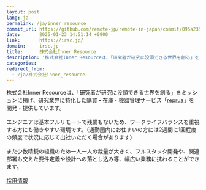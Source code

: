 ```yaml
---
layout: post
lang: ja
permalink: /ja/inner_resource
commit_url: https://github.com/remote-jp/remote-in-japan/commit/095a2354956f0663fc628860ba8a2c8249a609fa
date:       2025-01-23 14:51:14 +0900
link:       https://irsc.jp/
domain:     irsc.jp
title:      株式会社Inner Resource
description: '株式会社Inner Resourceは、「研究者が研究に没頭できる世界を創る」をミッションに掲げ、研究業界に特化した購買・在庫・機器管理サービス「reprua」を開発・提供しています。  エンジニアは基本フルリモートで残業もないため、ワークライフバランスを重視する方にも働きやすい環境です。（通勤圏内にお住まいの方には2週間に1回程度の頻度で状況に応じて出社いただく場合があります）  また少数精鋭の組織のため一人一人の裁量が大きく、フルスタック開発や、関連部署も交えた要件定義や設計への落とし込み等、幅広い業務に携わることができます。  採用情報'
categories: 
redirect_from:
  - /ja/株式会社inner_resource
---
```


<p>株式会社Inner Resourceは、「研究者が研究に没頭できる世界を創る」をミッションに掲げ、研究業界に特化した購買・在庫・機器管理サービス「<a href="https://reprua.jp/">reprua</a>」を開発・提供しています。<br /><br />エンジニアは基本フルリモートで残業もないため、ワークライフバランスを重視する方にも働きやすい環境です。（通勤圏内にお住まいの方には2週間に1回程度の頻度で状況に応じて出社いただく場合があります）<br /><br />また少数精鋭の組織のため一人一人の裁量が大きく、フルスタック開発や、関連部署も交えた要件定義や設計への落とし込み等、幅広い業務に携わることができます。<br /><br /><a href="https://irsc.jp/recruit/dev">採用情報</a></p>
